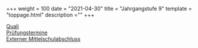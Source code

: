 +++
weight = 100
date = "2021-04-30"
title = "Jahrgangstufe 9"
template = "toppage.html"
description =""
+++

[Quali](/schullebenseiten/quali)  
[Prüfungstermine](/schullebenseiten/prufungstermine#quali)   
[Externer Mittelschulabschluss](/schullebenseiten/externer-mittelschulabschluss) 